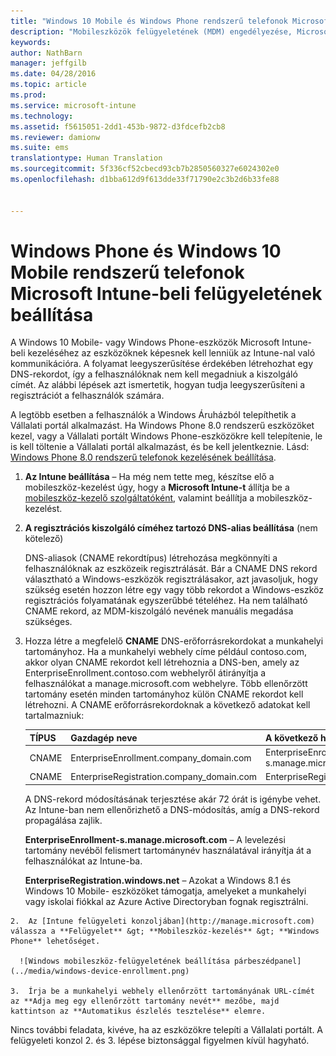 ```yaml
---
title: "Windows 10 Mobile és Windows Phone rendszerű telefonok Microsoft Intune-beli felügyeletének beállítása | Microsoft Intune"
description: "Mobileszközök felügyeletének (MDM) engedélyezése, Microsoft Intune-nal rendelkező Windows 10 Mobile- vagy Windows Phone-eszközökhöz."
keywords: 
author: NathBarn
manager: jeffgilb
ms.date: 04/28/2016
ms.topic: article
ms.prod: 
ms.service: microsoft-intune
ms.technology: 
ms.assetid: f5615051-2dd1-453b-9872-d3fdcefb2cb8
ms.reviewer: damionw
ms.suite: ems
translationtype: Human Translation
ms.sourcegitcommit: 5f336cf52cbecd93cb7b2850560327e6024302e0
ms.openlocfilehash: d1bba612d9f613dde33f71790e2c3b2d6b33fe88


---
```



# Windows Phone és Windows 10 Mobile rendszerű telefonok Microsoft Intune-beli felügyeletének beállítása
A Windows 10 Mobile- vagy Windows Phone-eszközök Microsoft Intune-beli kezeléséhez az eszközöknek képesnek kell lenniük az Intune-nal való kommunikációra. A folyamat leegyszerűsítése érdekében létrehozhat egy DNS-rekordot, így a felhasználóknak nem kell megadniuk a kiszolgáló címét. Az alábbi lépések azt ismertetik, hogyan tudja leegyszerűsíteni a regisztrációt a felhasználók számára.  

A legtöbb esetben a felhasználók a Windows Áruházból telepíthetik a Vállalati portál alkalmazást. Ha Windows Phone 8.0 rendszerű eszközöket kezel, vagy a Vállalati portált Windows Phone-eszközökre kell telepítenie, le is kell töltenie a Vállalati portál alkalmazást, és be kell jelentkeznie. Lásd: [Windows Phone 8.0 rendszerű telefonok kezelésének beállítása](set-up-windows-phone-8.0-management-with-microsoft-intune.md).

1.  **Az Intune beállítása** – Ha még nem tette meg, készítse elő a mobileszköz-kezelést úgy, hogy a **Microsoft Intune-t** állítja be a [mobileszköz-kezelő szolgáltatóként](get-ready-to-enroll-devices-in-microsoft-intune.md#set-mobile-device-management-authority), valamint beállítja a mobileszköz-kezelést.

2.  **A regisztrációs kiszolgáló címéhez tartozó DNS-alias beállítása** (nem kötelező)

    DNS-aliasok (CNAME rekordtípus) létrehozása megkönnyíti a felhasználóknak az eszközeik regisztrálását. Bár a CNAME DNS rekord választható a Windows-eszközök regisztrálásakor, azt javasoljuk, hogy szükség esetén hozzon létre egy vagy több rekordot a Windows-eszköz regisztrációs folyamatának egyszerűbbé tételéhez. Ha nem található CNAME rekord, az MDM-kiszolgáló nevének manuális megadása szükséges.

  1.  Hozza létre a megfelelő **CNAME** DNS-erőforrásrekordokat a munkahelyi tartományhoz. Ha a munkahelyi webhely címe például contoso.com, akkor olyan CNAME rekordot kell létrehoznia a DNS-ben, amely az EnterpriseEnrollment.contoso.com webhelyről átirányítja a felhasználókat a manage.microsoft.com webhelyre. Több ellenőrzött tartomány esetén minden tartományhoz külön CNAME rekordot kell létrehozni. A CNAME erőforrásrekordoknak a következő adatokat kell tartalmazniuk:

      |TÍPUS|Gazdagép neve|A következő helyre mutat|Élettartam|
      |--------|-------------|-------------|-------|
      |CNAME|EnterpriseEnrollment.company_domain.com|EnterpriseEnrollment-s.manage.microsoft.com |1 óra|
      |CNAME|EnterpriseRegistration.company_domain.com|EnterpriseRegistration.windows.net|1 óra|

      A DNS-rekord módosításának terjesztése akár 72 órát is igénybe vehet. Az Intune-ban nem ellenőrizhető a DNS-módosítás, amíg a DNS-rekord propagálása zajlik.

      **EnterpriseEnrollment-s.manage.microsoft.com** – A levelezési tartomány nevéből felismert tartománynév használatával irányítja át a felhasználókat az Intune-ba.

      **EnterpriseRegistration.windows.net** – Azokat a Windows 8.1 és Windows 10 Mobile- eszközöket támogatja, amelyeket a munkahelyi vagy iskolai fiókkal az Azure Active Directoryban fognak regisztrálni.

    2.  Az [Intune felügyeleti konzoljában](http://manage.microsoft.com) válassza a **Felügyelet** &gt; **Mobileszköz-kezelés** &gt; **Windows Phone** lehetőséget.

      ![Windows mobileszköz-felügyeletének beállítása párbeszédpanel](../media/windows-device-enrollment.png)

    3.  Írja be a munkahelyi webhely ellenőrzött tartományának URL-címét az **Adja meg egy ellenőrzött tartomány nevét** mezőbe, majd kattintson az **Automatikus észlelés tesztelése** elemre.



Nincs további feladata, kivéve, ha az eszközökre telepíti a Vállalati portált.  A felügyeleti konzol 2. és 3. lépése biztonsággal figyelmen kívül hagyható.



<!--HONumber=Jul16_HO3-->


